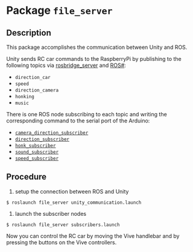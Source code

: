 # Package `file_server`

## Description
This package accomplishes the communication between Unity and ROS.

Unity sends RC car commands to the RaspberryPi by publishing to the following topics via [rosbridge_server](http://wiki.ros.org/rosbridge_server) and [ROS#](https://github.com/siemens/ros-sharp):
* `direction_car`
* `speed`
* `direction_camera`
* `honking`
* `music`

There is one ROS node subscribing to each topic and writing the corresponding command to the serial port of the Arduino:
* [`camera_direction_subscriber`](https://github.com/Roboy/TeleRikshaw/blob/devel/RaspberryPi/file_server/src/camera_direction_subscriber.py)
* [`direction_subscriber`](https://github.com/Roboy/TeleRikshaw/blob/devel/RaspberryPi/file_server/src/direction_subscriber.py)
* [`honk_subscriber`](https://github.com/Roboy/TeleRikshaw/blob/devel/RaspberryPi/file_server/src/honk_subscriber.py)
* [`sound_subscriber`](https://github.com/Roboy/TeleRikshaw/blob/devel/RaspberryPi/file_server/src/sound_subscriber.py)
* [`speed_subscriber`](https://github.com/Roboy/TeleRikshaw/blob/devel/RaspberryPi/file_server/src/speed_subscriber.py)

## Procedure
1. setup the connection between ROS and Unity

```
$ roslaunch file_server unity_communication.launch
```

1. launch the subscriber nodes

```
$ roslaunch file_server subscribers.launch
```

Now you can control the RC car by moving the Vive handlebar and by pressing the buttons on the Vive controllers.